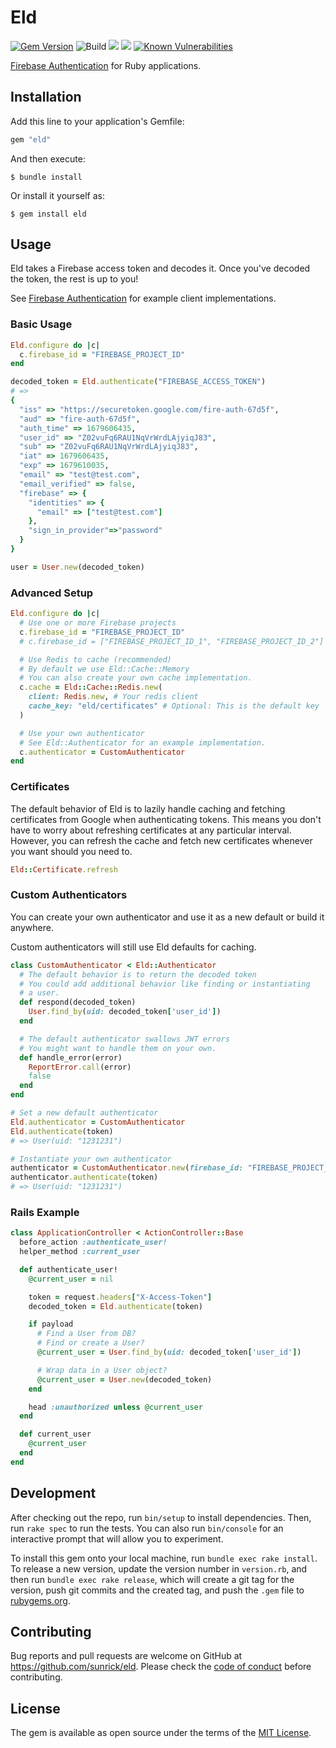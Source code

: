# Eld

[![Gem Version](https://badge.fury.io/rb/eld.svg)](https://rubygems.org/gems/eld)
![Build](https://github.com/sunrick/eld/workflows/CI/badge.svg)
<a href="https://codeclimate.com/github/sunrick/eld/maintainability"><img src="https://api.codeclimate.com/v1/badges/5e8eadb4762ad371641c/maintainability" /></a>
<a href="https://codeclimate.com/github/sunrick/eld/test_coverage"><img src="https://api.codeclimate.com/v1/badges/5e8eadb4762ad371641c/test_coverage" /></a>
[![Known Vulnerabilities](https://snyk.io/test/github/sunrick/eld/badge.svg)](https://snyk.io/test/github/{username}/{repo})

[Firebase Authentication](https://firebase.google.com/docs/auth) for Ruby applications.

## Installation

Add this line to your application's Gemfile:

```ruby
gem "eld"
```

And then execute:

    $ bundle install

Or install it yourself as:

    $ gem install eld

## Usage

Eld takes a Firebase access token and decodes it. Once you've decoded the token, the rest is up to you!

See [Firebase Authentication](https://firebase.google.com/docs/auth) for example client implementations.

### Basic Usage
```rb
Eld.configure do |c|
  c.firebase_id = "FIREBASE_PROJECT_ID"
end

decoded_token = Eld.authenticate("FIREBASE_ACCESS_TOKEN")
# =>
{
  "iss" => "https://securetoken.google.com/fire-auth-67d5f",
  "aud" => "fire-auth-67d5f",
  "auth_time" => 1679606435,
  "user_id" => "Z02vuFq6RAU1NqVrWrdLAjyiqJ83",
  "sub" => "Z02vuFq6RAU1NqVrWrdLAjyiqJ83",
  "iat" => 1679606435,
  "exp" => 1679610035,
  "email" => "test@test.com",
  "email_verified" => false,
  "firebase" => {
    "identities" => {
      "email" => ["test@test.com"]
    },
    "sign_in_provider"=>"password"
  }
}

user = User.new(decoded_token)
```

### Advanced Setup

```rb
Eld.configure do |c|
  # Use one or more Firebase projects
  c.firebase_id = "FIREBASE_PROJECT_ID"
  # c.firebase_id = ["FIREBASE_PROJECT_ID_1", "FIREBASE_PROJECT_ID_2"]

  # Use Redis to cache (recommended)
  # By default we use Eld::Cache::Memory
  # You can also create your own cache implementation.
  c.cache = Eld::Cache::Redis.new(
    client: Redis.new, # Your redis client
    cache_key: "eld/certificates" # Optional: This is the default key
  )

  # Use your own authenticator
  # See Eld::Authenticator for an example implementation.
  c.authenticator = CustomAuthenticator
end
```

### Certificates

The default behavior of Eld is to lazily handle caching and fetching certificates from Google when authenticating tokens. This means you don't have to worry about refreshing certificates at any particular interval. However, you can refresh the cache and fetch new certificates whenever you want should you need to.

```rb
Eld::Certificate.refresh
```

### Custom Authenticators

You can create your own authenticator and use it as a new default or build it anywhere.

Custom authenticators will still use Eld defaults for caching.

```rb
class CustomAuthenticator < Eld::Authenticator
  # The default behavior is to return the decoded token
  # You could add additional behavior like finding or instantiating
  # a user.
  def respond(decoded_token)
    User.find_by(uid: decoded_token['user_id'])
  end

  # The default authenticator swallows JWT errors
  # You might want to handle them on your own.
  def handle_error(error)
    ReportError.call(error)
    false
  end
end

# Set a new default authenticator
Eld.authenticator = CustomAuthenticator
Eld.authenticate(token)
# => User(uid: "1231231")

# Instantiate your own authenticator
authenticator = CustomAuthenticator.new(firebase_id: "FIREBASE_PROJECT_ID")
authenticator.authenticate(token)
# => User(uid: "1231231")
```

### Rails Example

```rb
class ApplicationController < ActionController::Base
  before_action :authenticate_user!
  helper_method :current_user

  def authenticate_user!
    @current_user = nil

    token = request.headers["X-Access-Token"]
    decoded_token = Eld.authenticate(token)

    if payload
      # Find a User from DB?
      # Find or create a User?
      @current_user = User.find_by(uid: decoded_token['user_id'])

      # Wrap data in a User object?
      @current_user = User.new(decoded_token)
    end

    head :unauthorized unless @current_user
  end

  def current_user
    @current_user
  end
end
```

## Development

After checking out the repo, run `bin/setup` to install dependencies. Then, run `rake spec` to run the tests. You can also run `bin/console` for an interactive prompt that will allow you to experiment.

To install this gem onto your local machine, run `bundle exec rake install`. To release a new version, update the version number in `version.rb`, and then run `bundle exec rake release`, which will create a git tag for the version, push git commits and the created tag, and push the `.gem` file to [rubygems.org](https://rubygems.org).

## Contributing

Bug reports and pull requests are welcome on GitHub at https://github.com/sunrick/eld. Please check the [code of conduct](https://github.com/sunrick/eld/blob/main/CODE_OF_CONDUCT.md) before contributing.

## License

The gem is available as open source under the terms of the [MIT License](https://opensource.org/licenses/MIT).
